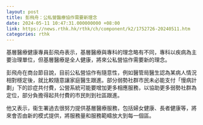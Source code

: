 ```yaml
---
layout: post
title: 彭飛舟：公私營醫療協作需要新理念
date: 2024-05-11 10:47:31.000000000 +08:00
link: https://news.rthk.hk/rthk/ch/component/k2/1752726-20240511.htm
categories: rthk
---
```


基層醫療健康專員彭飛舟表示，基層醫療與專科的理念略有不同，專科以疾病為主要治理單位，但基層醫療是全人健康，將來公私營協作需要新的理念。

彭飛舟在商台節目說，目前公私營協作有隨意性，例如醫管局醫生認為某病人情況相對穩定後，就比較隨意讓家庭醫生跟進。部分弱勢社群市民未必能支付「慢病計劃」下的診症共付費，公營系統可能要增加更多相應服務，以協助更多弱勢社群為定位，部分負擔得起共付費的市民則到社區跟進。

他又表示，衞生署過去很努力提供基層醫療服務，包括婦女健康、長者健康等，將來會否由新的模式提供，將服務量和服務範疇放大到每一個區。
